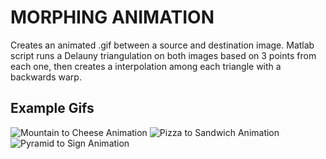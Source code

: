 # MORPHING ANIMATION
Creates an animated .gif between a source and destination image.
Matlab script runs a Delauny triangulation on both images based on 3 points from each one, then creates a interpolation among each triangle with a backwards warp.

## Example Gifs
![Mountain to Cheese Animation](gifs/mountain2cheese)
![Pizza to Sandwich Animation](gifs/pizza2sandwich)
![Pyramid to Sign Animation](gifs/pyramid2sign)
